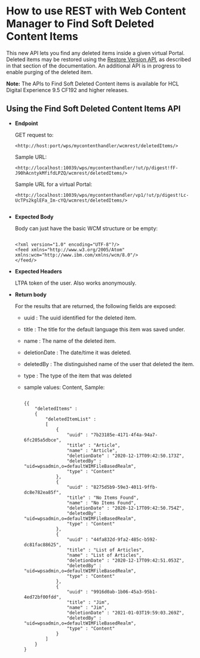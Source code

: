 # How to use REST with Web Content Manager to Find Soft Deleted Content Items

This new API lets you find any deleted items inside a given virtual Portal. Deleted items may be restored using the [Restore Version API](wcm_rest_crud_purge_restore_deleted.md), as described in that section of the documentation. An additional API is in progress to enable purging of the deleted item.

**Note:** The APIs to Find Soft Deleted Content items is available for HCL Digital Experience 9.5 CF192 and higher releases.

## Using the Find Soft Deleted Content Items API

-   **Endpoint**

    GET request to:

    ```
    <http://host:port/wps/mycontenthandler/wcmrest/deletedItems/>
    ```

    Sample URL:

    ```
    <http://localhost:10039/wps/mycontenthandler/!ut/p/digest!fF-J90hAcntykMfifdLPZQ/wcmrest/deletedItems/>
    ```

    Sample URL for a virtual Portal:

    ```
    <http://localhost:10039/wps/mycontenthandler/vp1/!ut/p/digest!Lc-UcTPs2kglEFa_Im-cYQ/wcmrest/deletedItems/>
                           
    ```

-   **Expected Body**

    Body can just have the basic WCM structure or be empty:

    ```
    
    <?xml version="1.0" encoding="UTF-8"?/>
    <feed xmlns="http://www.w3.org/2005/Atom" xmlns:wcm="http://www.ibm.com/xmlns/wcm/8.0"/>
    </feed/>
    ```

-   **Expected Headers**

    LTPA token of the user. Also works anonymously.

-   **Return body**

    For the results that are returned, the following fields are exposed:

    -   uuid : The uuid identified for the deleted item.
    -   title : The title for the default language this item was saved under.
    -   name : The name of the deleted item.
    -   deletionDate : The date/time it was deleted.
    -   deletedBy : The distinguished name of the user that deleted the item.
    -   type : The type of the item that was deleted
    -   sample values: Content, Sample:

        ```
        
        {{
            "deletedItems" :
            {
                "deletedItemList" :
                [
                    {
                        "uuid" : "7b23185e-4171-4f4a-94a7-6fc205a5dbce",
                        "title" : "Article",
                        "name" : "Article",
                        "deletionDate" : "2020-12-17T09:42:50.173Z",
                        "deletedBy" : "uid=wpsadmin,o=defaultWIMFileBasedRealm",
                        "type" : "Content"
                    },
                    {
                        "uuid" : "8275d5b9-59e3-4011-9ffb-dc8e782ea85f",
                        "title" : "No Items Found",
                        "name" : "No Items Found",
                        "deletionDate" : "2020-12-17T09:42:50.754Z",
                        "deletedBy" : "uid=wpsadmin,o=defaultWIMFileBasedRealm",
                        "type" : "Content"
                    },
                    {
                        "uuid" : "44fa832d-9fa2-485c-b592-dc81fac88625",
                        "title" : "List of Articles",
                        "name" : "List of Articles",
                        "deletionDate" : "2020-12-17T09:42:51.053Z",
                        "deletedBy" : "uid=wpsadmin,o=defaultWIMFileBasedRealm",
                        "type" : "Content"
                    },
                    {
                        "uuid" : "9916d0ab-1b06-45a3-95b1-4ed72bf00fdd",
                        "title" : "Jim",
                        "name" : "Jim",
                        "deletionDate" : "2021-01-03T19:59:03.269Z",
                        "deletedBy" : "uid=wpsadmin,o=defaultWIMFileBasedRealm",
                        "type" : "Content"
                    }
                ]
            }
        }  
        ```



